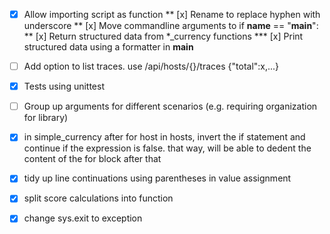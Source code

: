 
* [x] Allow importing script as function
** [x] Rename to replace hyphen with underscore
** [x] Move commandline arguments to if __name__ == "__main__":
** [x] Return structured data from *_currency functions
*** [x] Print structured data using a formatter in __main__

* [ ] Add option to list traces. use /api/hosts/{}/traces {"total":x,...}

* [x] Tests using unittest

* [ ] Group up arguments for different scenarios (e.g. requiring organization for library)

* [x] in simple_currency after for host in hosts, invert the if statement and continue if the expression is false. that way, will be able to dedent the content of the for block after that
* [x] tidy up line continuations using parentheses in value assignment
* [x] split score calculations into function
* [x] change sys.exit to exception
